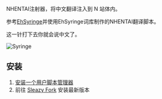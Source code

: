 NHENTAI注射器，将中文翻译注入到 N 站体内。

参考[EhSyringe](https://github.com/EhTagTranslation/EhSyringe)并使用EhSyringe词库制作的NHENTAI翻译脚本。

这一针打下去你就会说中文了。

![Syringe](https://user-images.githubusercontent.com/5716100/62419351-be9d7400-b6b0-11e9-86d3-680436973176.png)

## 安装

1. [安装一个用户脚本管理器](https://sleazyfork.org/help/installing-user-scripts)
2. 前往 [Sleazy Fork](https://sleazyfork.org/scripts/407833) 安装最新版本
